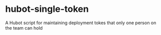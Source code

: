 hubot-single-token
==================

A Hubot script for maintaining deployment tokes that only one person on the team can hold
